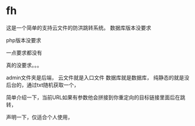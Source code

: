 # fh
这是一个简单的支持云文件的防洪跳转系统。
数据库版本没要求

php版本没要求

一点要求都没有

真的没要求。。。

admin文件夹是后端，
云文件就是入口文件
数据库就是数据库，
纯静态的就是没后台的，通过txt随机获取一个，

简单介绍一下，当前URL如果有参数他会拼接到你重定向的目标链接里面后在跳转，

声明一下，仅适合个人使用，
